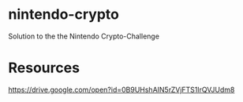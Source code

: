 # nintendo-crypto
Solution to the the Nintendo Crypto-Challenge

# Resources
https://drive.google.com/open?id=0B9UHshAIN5rZVjFTS1lrQVJUdm8

